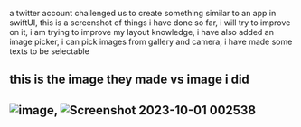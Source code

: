 a twitter account challenged us to create something similar to an app in swiftUI, this is a screenshot of things i have done so far, i will try to improve on it, i am trying to improve my layout knowledge, i have also added an image picker, i can pick images from gallery and camera, i have made some texts to be selectable
## this is the image they made vs image i did ##
## ![image](https://github.com/Amjadyabroudi128/demo/assets/61939508/9eba145e-84f7-4db2-b6de-ef01366f42a0),  ![Screenshot 2023-10-01 002538](https://github.com/Amjadyabroudi128/demo/assets/61939508/00dc778c-60cd-4966-a19f-59a7f50cd84c)
##
